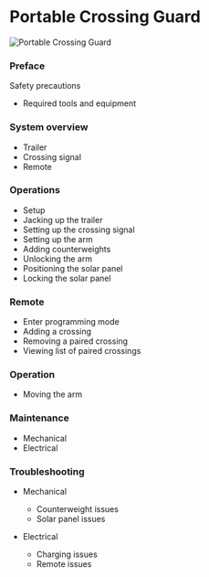 # Portable Crossing Guard

![Portable Crossing Guard](assets/crossing.jpg)

### Preface
Safety precautions
* Required tools and equipment

### System overview
* Trailer
* Crossing signal
* Remote

### Operations
* Setup
* Jacking up the trailer
* Setting up the crossing signal
* Setting up the arm
* Adding counterweights
* Unlocking the arm
* Positioning the solar panel
* Locking the solar panel

### Remote
* Enter programming mode
* Adding a crossing
* Removing a paired crossing
* Viewing list of paired crossings

### Operation
* Moving the arm

### Maintenance
* Mechanical
* Electrical
	
### Troubleshooting
* Mechanical
	* Counterweight issues
	* Solar panel issues

* Electrical
	* Charging issues
	* Remote issues
